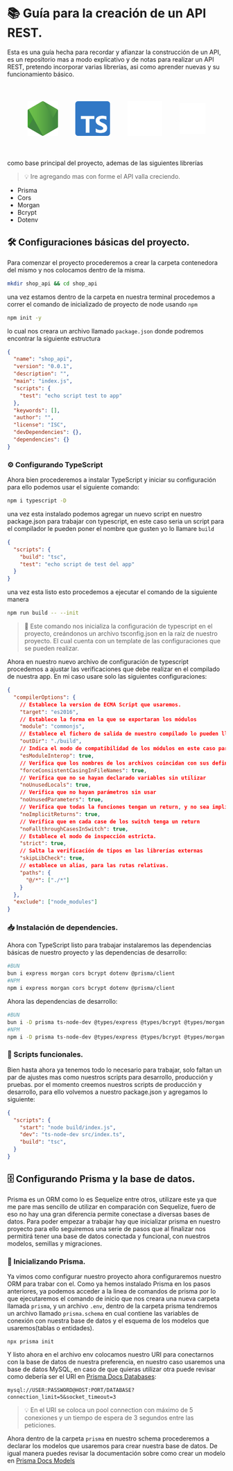 # 📚 Guía para la creación de un API REST.

Esta es una guía hecha para recordar y afianzar la construcción de un API, es un repositorio mas a modo explicativo y de notas para realizar un API REST, pretendo incorporar varias librerías, asi como aprender nuevas y su funcionamiento básico.

<div align="center" style="display:flex; justify-content:center; align-items:center; gap:40px; padding:40px " >
  <img src="./public/nodejs.svg" alt="NodeJs" width="70" title="NodeJs">
  <img src="./public/typescript.svg" alt="TypeScript" width="80" title="TypeScript">
  <img src="./public/expressjs.svg" alt="ExpressJs" width="80" title="ExpressJs">
  <img src="./public/prisma.svg" alt="Prisma" width="60" title="Prisma">
</div>

como base principal del proyecto, ademas de las siguientes librerías
> 💡 Ire agregando mas con forme el API valla creciendo.

- Prisma
- Cors
- Morgan
- Bcrypt
- Dotenv

## 🛠️ Configuraciones básicas del proyecto.

Para comenzar el proyecto procederemos a crear la carpeta contenedora del mismo y nos colocamos dentro de la misma.

```bash
mkdir shop_api && cd shop_api
```
una vez estamos dentro de la carpeta en nuestra terminal procedemos a correr el comando de inicializado de proyecto de node usando ```npm```

```bash
npm init -y
```

lo cual nos creara un archivo llamado ```package.json``` donde podremos encontrar la siguiente estructura

```json
{
  "name": "shop_api",
  "version": "0.0.1",
  "description": "",
  "main": "index.js",
  "scripts": {
    "test": "echo script test to app"
  },
  "keywords": [],
  "author": "",
  "license": "ISC",
  "devDependencies": {},
  "dependencies": {}
}
```

### ⚙️ Configurando TypeScript

Ahora bien procederemos a instalar TypeScript y iniciar su configuración para ello podemos usar el siguiente comando:

```bash
npm i typescript -D
```

una vez esta instalado podemos agregar un nuevo script en nuestro package.json para trabajar con typescript, en este caso seria un script para el compilador le pueden poner el nombre que gusten yo lo llamare ```build```

```json
{
  "scripts": {
    "build": "tsc",
    "test": "echo script de test del app"
  }
}
```

una vez esta listo esto procedemos a ejecutar el comando de la siguiente manera

```bash
npm run build -- --init
```
> 🔎 Este comando nos inicializa la configuración de typescript en el proyecto, creándonos un archivo tsconfig.json en la raíz de nuestro proyecto. El cual cuenta con un template de las configuraciones que se pueden realizar.

Ahora en nuestro nuevo archivo de configuración de typescript procedemos a ajustar las verificaciones que debe realizar en el compilado de nuestra app. En mi caso usare solo las siguientes configuraciones:

```json
{
  "compilerOptions": {
    // Establece la version de ECMA Script que usaremos.
    "target": "es2016",
    // Establece la forma en la que se exportaran los módulos
    "module": "commonjs",
    // Establece el fichero de salida de nuestro compilado lo pueden llamar como gusten por convención se le suele llamar dist
    "outDir": "./build",
    // Indica el modo de compatibilidad de los módulos en este caso para que puede trabajar con las 2 formas.
    "esModuleInterop": true,
    // Verifica que los nombres de los archivos coincidan con sus definiciones(case sensitive) al se llamados.
    "forceConsistentCasingInFileNames": true,
    // Verifica que no se hayan declarado variables sin utilizar
    "noUnusedLocals": true,
    // Verifica que no hayan parámetros sin usar
    "noUnusedParameters": true,
    // Verifica que todas la funciones tengan un return, y no sea implícito.
    "noImplicitReturns": true,
    // Verifica que en cada case de los switch tenga un return
    "noFallthroughCasesInSwitch": true,
    // Establece el modo de inspección estricta.
    "strict": true,
    // Salta la verificación de tipos en las librerías externas
    "skipLibCheck": true,
    // establece un alias, para las rutas relativas.
    "paths": {
      "@/*": ["./*"]
    }
  },
  "exclude": ["node_modules"]
}
```

### 📥 Instalación de dependencies.

Ahora con TypeScript listo para trabajar instalaremos las dependencias básicas de nuestro proyecto y las dependencias de desarrollo:

```bash
#BUN
bun i express morgan cors bcrypt dotenv @prisma/client
#NPM
npm i express morgan cors bcrypt dotenv @prisma/client
```
Ahora las dependencias de desarrollo:

```bash
#BUN
bun i -D prisma ts-node-dev @types/express @types/bcrypt @types/morgan @types/cors
#NPM
npm i -D prisma ts-node-dev @types/express @types/bcrypt @types/morgan @types/cors
```

### 🔧 Scripts funcionales.

Bien hasta ahora ya tenemos todo lo necesario para trabajar, solo faltan un par de ajustes mas como nuestros scripts para desarrollo, producción y pruebas. por el momento creemos nuestros scripts de producción y desarrollo, para ello volvemos a nuestro package.json y agregamos lo siguiente:

```json
{
  "scripts": {
    "start": "node build/index.js",
    "dev": "ts-node-dev src/index.ts",
    "build": "tsc",
  }
}
```

## 🗄️ Configurando Prisma y la base de datos.

Prisma es un ORM como lo es Sequelize entre otros, utilizare este ya que me pare mas sencillo de utilizar en comparación con Sequelize, fuero de eso no hay una gran diferencia permite conectase a diversas bases de datos. Para poder empezar a trabajar hay que inicializar prisma en nuestro proyecto para ello seguiremos una serie de pasos que al finalizar nos permitirá tener una base de datos conectada y funcional, con nuestros modelos, semillas y migraciones.

### 🏁 Inicializando Prisma.

Ya vimos como configurar nuestro proyecto ahora configuraremos nuestro ORM para trabar con el. Como ya hemos instalado Prisma en los pasos anteriores, ya podemos acceder a la linea de comandos de prisma por lo que ejecutaremos el comando de inicio que nos creara una nueva carpeta llamada ```prisma```, y un archivo ```.env```, dentro de la carpeta prisma tendremos un archivo llamado  ```prisma.schema``` en cual contiene las variables de conexión con nuestra base de datos y el esquema de los modelos que usaremos(tablas o entidades).

```console
npx prisma init
```

Y listo ahora en el archivo env colocamos nuestro URI para conectarnos con la base de datos de nuestra preferencia, en nuestro caso usaremos una base de datos MySQL, en caso de que quieras utilizar otra puede revisar como debería ser el URI en [Prisma Docs Databases]([https://](https://www.prisma.io/docs/orm/overview/databases)):

```console
mysql://USER:PASSWORD@HOST:PORT/DATABASE?connection_limit=5&socket_timeout=3
```
> 💡 En el URI se coloca un pool connection con máximo de 5 conexiones y un tiempo de espera de 3 segundos entre las peticiones.

Ahora dentro de la carpeta ```prisma``` en nuestro schema procederemos a declarar los modelos que usaremos para crear nuestra base de datos. De igual manera puedes revisar la documentación sobre como crear un modelo en [Prisma Docs Models](https://www.prisma.io/docs/orm/prisma-schema/data-model/models)